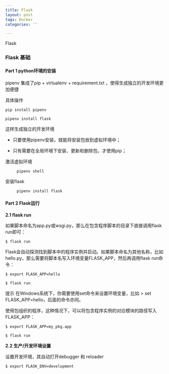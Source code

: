 ```yaml
---
title: Flask
layout: post
tags: Docker
categories: ''

---
```

Flask

### Flask 基础 

#### Part 1 python环境的安装

pipenv 集成了pip + virtualenv + requirement.txt ，使得生成独立的开发环境更加便捷

具体操作

	pip install pipenv 
	
	pipenv install flask

这样生成独立的开发环境

* 只要使用pipenv安装，就能将安装包放到虚拟环境中；

* 只有需要在全局环境下安装、更新和删除包，才使用pip；



激活虚拟环境

         pipenv shell 

安装flask

         pipenv install flask

#### Part 2 Flask运行

**2.1 flask run**

如果脚本命名为app.py或wsgi.py，那么在包含程序脚本的目录下直接调用flask run即可：

	$ flask run

Flask会自动探测找到脚本中的程序实例并启动。如果脚本命名为其他名称，比如hello.py，那么需要将脚本名写入环境变量FLASK_APP，然后再调用flask run命令：

	$ export FLASK_APP=hello
	
	$ flask run

提示 在Windows系统下，你需要使用set命令来设置环境变量，比如 > set FLASK_APP=hello，后面的命令亦同。

使用包组织的程序，这种情况下，可以将包含程序实例的对应模块的路径写入FLASK_APP：

	$ export FLASK_APP=my_pkg.app
	
	$ flask run

**2.2 生产/开发环境设置**

设置开发环境，其自动打开debugger 和 reloader

	$ export FLASK_ENV=development











